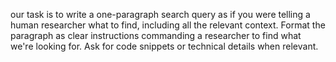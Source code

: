our task is to write a one-paragraph search query as if you were telling a human researcher what to find, including all the relevant context. Format the paragraph as clear instructions commanding a researcher to find what we're looking for. Ask for code snippets or technical details when relevant.
